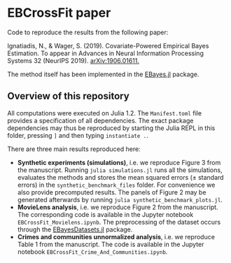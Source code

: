 # EBCrossFit paper

Code to reproduce the results from the following paper:

Ignatiadis, N., & Wager, S. (2019). Covariate-Powered Empirical Bayes Estimation. To appear in Advances in Neural Information Processing Systems 32 (NeurIPS 2019). [arXiv:1906.01611.](https://arxiv.org/abs/1906.01611)

The method itself has been implemented in the [EBayes.jl](https://github.com/nignatiadis/EBayes.jl) package.

## Overview of this repository

All computations were executed on Julia 1.2. The `Manifest.toml` file provides a specification of all dependencies. The exact package dependencies may thus be reproduced by starting the Julia REPL in this folder, pressing `]` and then typing `instantiate .`.

There are three main results reproduced here:

* **Synthetic experiments (simulations)**, i.e. we reproduce Figure 3 from the manuscript. Running `julia simulations.jl` runs all the simulations, evaluates the methods and stores the mean squared errors (± standard errors) in the `synthetic_benchmark_files` folder. For convenience we also provide precomputed results. The panels of Figure 2 may be generated afterwards by running `julia synthetic_benchmark_plots.jl`.
* **MovieLens analysis**, i.e. we reproduce Figure 2 from the manuscript. The corresponding code is available in the Jupyter notebook `EBCrossFit_Movielens.ipynb`. The preprocessing of the dataset occurs through the [EBayesDatasets.jl](https://github.com/nignatiadis/EBayesDatasets.jl) package.
* **Crimes and communities unnormalized analysis**, i.e. we reproduce Table 1 from the manuscript. The code is available in the Jupyter notebook `EBCrossFit_Crime_And_Communities.ipynb`.

